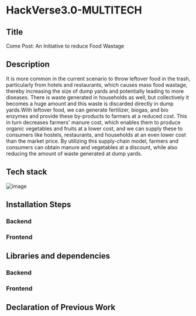 # HackVerse3.0-MULTITECH

## Title
Come Post: An Initiative to reduce Food Wastage

## Description
It is more common in the current scenario to throw leftover food in the trash, particularly from hotels and restaurants, which causes mass food wastage, thereby increasing the size of dump yards and potentially leading to more diseases. There is waste generated in households as well, but collectively it becomes a huge amount and this waste is discarded directly in dump yards.With leftover food, we can generate fertilizer, biogas, and bio enzymes and provide these by-products to farmers at a reduced cost. This in turn decreases farmers' manure cost, which enables them to produce organic vegetables and fruits at a lower cost, and we can supply these to consumers like hostels, restaurants, and households at an even lower cost than the market price. By utilizing this supply-chain model, farmers and consumers can obtain manure and vegetables at a discount, while also reducing the amount of waste generated at dump yards.

## Tech stack
![image](https://user-images.githubusercontent.com/44437936/155870061-f822db16-966d-4408-8d30-a7fd93cf84d9.png)

## Installation Steps
### Backend
### Frontend

## Libraries and dependencies
### Backend
### Frontend

## Declaration of Previous Work

